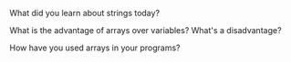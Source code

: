 What did you learn about strings today?

What is the advantage of arrays over variables? What's a disadvantage?

How have you used arrays in your programs?
